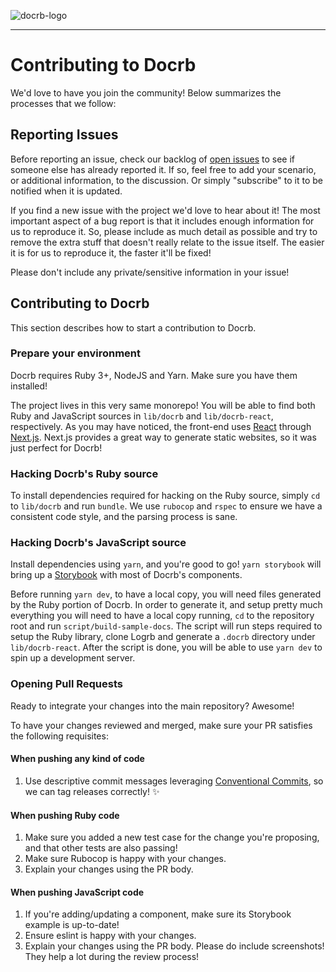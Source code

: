 ![docrb-logo](https://user-images.githubusercontent.com/77198/138565209-ad6fad7f-ff60-4f60-9fe0-625de690c00d.png)
<hr />

# Contributing to Docrb

We'd love to have you join the community! Below summarizes the processes that
we follow:

## Reporting Issues

Before reporting an issue, check our backlog of [open issues](https://github.com/heyvito/docrb/issues)
to see if someone else has already reported it. If so, feel free to add your
scenario, or additional information, to the discussion. Or simply "subscribe"
to it to be notified when it is updated.

If you find a new issue with the project we'd love to hear about it! The most
important aspect of a bug report is that it includes enough information for us
to reproduce it. So, please include as much detail as possible and try to
remove the extra stuff that doesn't really relate to the issue itself.
The easier it is for us to reproduce it, the faster it'll be fixed!

Please don't include any private/sensitive information in your issue!

## Contributing to Docrb

This section describes how to start a contribution to Docrb.

### Prepare your environment

Docrb requires Ruby 3+, NodeJS and Yarn. Make sure you have them installed!

The project lives in this very same monorepo! You will be able to find both
Ruby and JavaScript sources in `lib/docrb` and `lib/docrb-react`, respectively.
As you may have noticed, the front-end uses [React](https://reactjs.org/)
through [Next.js](https://nextjs.org/). Next.js provides a great way to generate
static websites, so it was just perfect for Docrb!

### Hacking Docrb's Ruby source

To install dependencies required for hacking on the Ruby source, simply `cd` to
`lib/docrb` and run `bundle`. We use `rubocop` and `rspec` to ensure we have a
consistent code style, and the parsing process is sane.

### Hacking Docrb's JavaScript source

Install dependencies using `yarn`, and you're good to go! `yarn storybook` will
bring up a [Storybook](https://storybook.js.org/) with most of Docrb's components.

Before running `yarn dev`, to have a local copy, you will need files generated
by the Ruby portion of Docrb. In order to generate it, and setup pretty much
everything you will need to have a local copy running, `cd` to the repository
root and run `script/build-sample-docs`. The script will run steps required to
setup the Ruby library, clone Logrb and generate a `.docrb` directory under
`lib/docrb-react`. After the script is done, you will be able to use `yarn dev`
to spin up a development server.

### Opening Pull Requests

Ready to integrate your changes into the main repository? Awesome!

To have your changes reviewed and merged, make sure your PR satisfies the
following requisites:

#### When pushing any kind of code
 1. Use descriptive commit messages leveraging [Conventional Commits](https://www.conventionalcommits.org/en/v1.0.0/),
 so we can tag releases correctly! ✨

#### When pushing Ruby code

 1. Make sure you added a new test case for the change you're proposing, and
 that other tests are also passing!
 2. Make sure Rubocop is happy with your changes.
 3. Explain your changes using the PR body.

#### When pushing JavaScript code

 1. If you're adding/updating a component, make sure its Storybook example is
 up-to-date!
 2. Ensure eslint is happy with your changes.
 3. Explain your changes using the PR body. Please do include screenshots! They
 help a lot during the review process!
